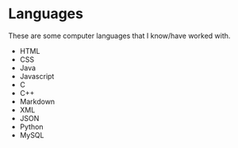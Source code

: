 # Languages

These are some computer languages that I know/have worked with.

* HTML
* CSS
* Java
* Javascript
* C
* C++
* Markdown
* XML
* JSON
* Python
* MySQL
